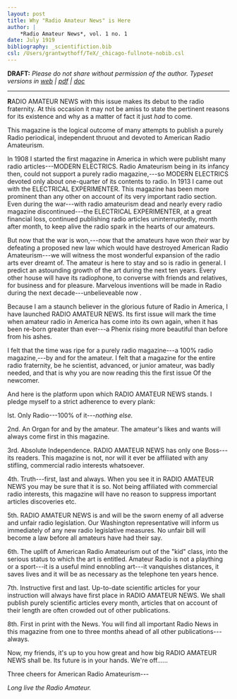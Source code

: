 ```yaml
---
layout: post
title: Why "Radio Amateur News" is Here
author: | 
    *Radio Amateur News*, vol. 1 no. 1
date: July 1919
bibliography: _scientifiction.bib
csl: /Users/grantwythoff/TeX/_chicago-fullnote-nobib.csl
---
```


**DRAFT:** *Please do not share without permission of the author. Typeset versions in  [web](http://gernsback.wythoff.net/191907_why_radio_news.html) \| [pdf](https://github.com/gwijthoff/perversity_of_things/blob/master/typeset_drafts/191907_why_radio_news.pdf?raw=true) \| [doc](https://github.com/gwijthoff/perversity_of_things/blob/master/typeset_drafts/191907_why_radio_news.docx)*

* * * * * * * * 

**R**ADIO AMATEUR NEWS with this issue makes its debut to the radio fraternity. At this occasion it may not be amiss to state the pertinent reasons for its existence and why as a matter of fact it just *had* to come.

This magazine is the logical outcome of many attempts to publish a purely Radio periodical, independent thruout and devoted to American Radio Amateurism.

In 1908 I started the first magazine in America in which were publisht many radio articles---MODERN ELECTRICS. Radio Amateurism being in its infancy then, could not support a purely radio magazine,---so MODERN ELECTRICS devoted only about one-quarter of its contents to radio. In 1913 I came out with the ELECTRICAL EXPERIMENTER. This magazine has been more prominent than any other on account of its very important radio section. Even during the war---with radio amateurism dead and nearly every radio magazine discontinued---the ELECTRICAL EXPERIMENTER, at a great financial loss, continued publishing radio articles uninterruptedly, month after month, to keep alive the radio spark in the hearts of our amateurs.

But now that the war is won,---now that the amateurs have won *their* war by defeating a proposed new law which would have destroyed American Radio Amateurism---we will witness the most wonderful expansion of the radio arts ever dreamt of. The amateur is here to stay and so is radio in general. I predict an astounding growth of the art during the next ten years. Every other house will have its radiophone, to converse with friends and relatives, for business and for pleasure. Marvelous inventions will be made in Radio during the next decade---unbelieveable now .

Because I am a staunch believer in the glorious future of Radio in America, I have launched RADIO AMATEUR NEWS. Its first issue will mark the time when amateur radio in America has come into its own again, when it has been re-born greater than ever---a Phenix rising more beautiful than before from his ashes.

I felt that the time was ripe for a purely radio magazine---a 100% radio magazine,---by and for the amateur. I felt that a magazine for the entire radio fraternity, be he scientist, advanced, or junior amateur, was badly needed, and that is why you are now reading this the first issue Of the newcomer.

And here is the platform upon which RADIO AMATEUR NEWS stands. I pledge myself to a strict adherence to every plank:

lst. Only Radio---100% of it---*nothing else.*

2nd. An Organ for and by the amateur. The amateur's likes and wants will always come first in this magazine.

3rd. Absolute Independence. RADIO AMATEUR NEWS has only one Boss---its readers. This magazine is not, nor will it ever be affiliated with any stifling, commercial radio interests whatsoever.

4th. Truth---first, last and always. When you see it in RADIO AMATEUR NEWS you may be sure that it is so. Not being affiliated with commercial radio interests, this magazine will have no reason to suppress important articles discoveries etc.

5th. RADIO AMATEUR NEWS is and will be the sworn enemy of all adverse and unfair radio legislation. Our Washington representative will inform us immediately of any new radio legislative measures. No unfair bill will become a law before all amateurs have had their say.

6th. The uplift of American Radio Amateurism out of the "kid" class, into the serious status to which the art is entitled. Amateur Radio is not a plaything or a sport---it is a useful mind ennobling art---it vanquishes distances, it saves lives and it will be as necessary as the telephone ten years hence.

7th. Instructive first and last. Up-to-date scientific articles for your instruction will always have first place in RADIO AMATEUR NEWS. We shall publish purely scientific articles every month, articles that on account of their length are often crowded out of other publications.

8th. First in print with the News. You will find all important Radio News in this magazine from one to three months ahead of all other publications---always.

Now, my friends, it's up to you how great and how big RADIO AMATEUR NEWS shall be. Its future is in your hands. We're off……

Three cheers for American Radio Amateurism---

*Long live the Radio Amateur.*